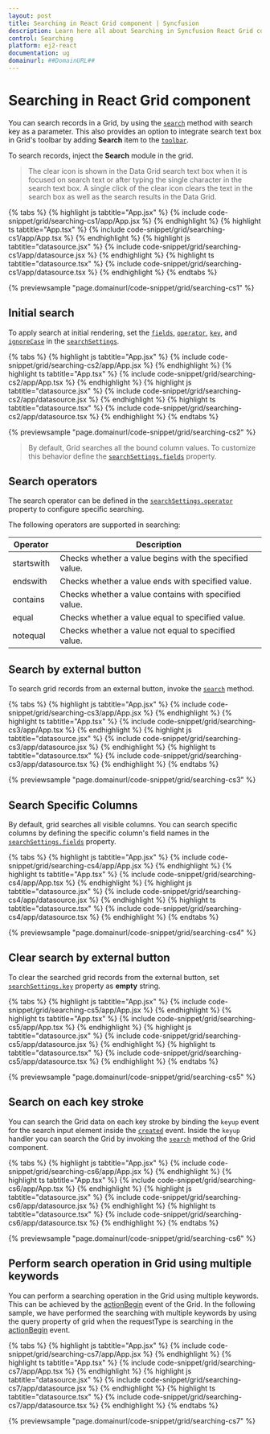 ```yaml
---
layout: post
title: Searching in React Grid component | Syncfusion
description: Learn here all about Searching in Syncfusion React Grid component of Syncfusion Essential JS 2 and more.
control: Searching 
platform: ej2-react
documentation: ug
domainurl: ##DomainURL##
---
```


# Searching in React Grid component

You can search records in a Grid, by using the [`search`](https://ej2.syncfusion.com/angular/documentation/api/grid/#search) method with search key as a parameter.
This also provides an option to integrate search text box in Grid's toolbar by adding **Search** item to the [`toolbar`](https://ej2.syncfusion.com/angular/documentation/api/grid/#toolbar).

To search records, inject the **Search** module in the grid.

> The clear icon is shown in the Data Grid search text box when it is focused on search text or after typing the single character in the search text box. A single click of the clear icon clears the text in the search box as well as the search results in the Data Grid.

{% tabs %}
{% highlight js tabtitle="App.jsx" %}
{% include code-snippet/grid/searching-cs1/app/App.jsx %}
{% endhighlight %}
{% highlight ts tabtitle="App.tsx" %}
{% include code-snippet/grid/searching-cs1/app/App.tsx %}
{% endhighlight %}
{% highlight js tabtitle="datasource.jsx" %}
{% include code-snippet/grid/searching-cs1/app/datasource.jsx %}
{% endhighlight %}
{% highlight ts tabtitle="datasource.tsx" %}
{% include code-snippet/grid/searching-cs1/app/datasource.tsx %}
{% endhighlight %}
{% endtabs %}

 {% previewsample "page.domainurl/code-snippet/grid/searching-cs1" %}

## Initial search

To apply search at initial rendering, set the [`fields`](https://ej2.syncfusion.com/angular/documentation/api/grid/searchSettings/#fields), [`operator`](https://ej2.syncfusion.com/angular/documentation/api/grid/searchSettings/#operator), [`key`](https://ej2.syncfusion.com/angular/documentation/api/grid/searchSettings/#key), and [`ignoreCase`](https://ej2.syncfusion.com/angular/documentation/api/grid/searchSettings/#ignorecase) in the [`searchSettings`](https://ej2.syncfusion.com/angular/documentation/api/grid/#searchsettings).

{% tabs %}
{% highlight js tabtitle="App.jsx" %}
{% include code-snippet/grid/searching-cs2/app/App.jsx %}
{% endhighlight %}
{% highlight ts tabtitle="App.tsx" %}
{% include code-snippet/grid/searching-cs2/app/App.tsx %}
{% endhighlight %}
{% highlight js tabtitle="datasource.jsx" %}
{% include code-snippet/grid/searching-cs2/app/datasource.jsx %}
{% endhighlight %}
{% highlight ts tabtitle="datasource.tsx" %}
{% include code-snippet/grid/searching-cs2/app/datasource.tsx %}
{% endhighlight %}
{% endtabs %}

 {% previewsample "page.domainurl/code-snippet/grid/searching-cs2" %}

> By default, Grid searches all the bound column values. To customize this behavior define the [`searchSettings.fields`](https://ej2.syncfusion.com/angular/documentation/api/grid/searchSettings/#fields) property.

## Search operators

The search operator can be defined in the [`searchSettings.operator`](https://ej2.syncfusion.com/angular/documentation/api/grid/searchSettings/#operator) property to configure specific searching.

The following operators are supported in searching:

Operator |Description
-----|-----
startswith |Checks whether a value begins with the specified value.
endswith |Checks whether a value ends with specified value.
contains |Checks whether a value contains with specified value.
equal |Checks whether a value equal to specified value.
notequal |Checks whether a value not equal to specified value.

## Search by external button

To search grid records from an external button, invoke the [`search`](https://ej2.syncfusion.com/angular/documentation/api/grid/#search) method.

{% tabs %}
{% highlight js tabtitle="App.jsx" %}
{% include code-snippet/grid/searching-cs3/app/App.jsx %}
{% endhighlight %}
{% highlight ts tabtitle="App.tsx" %}
{% include code-snippet/grid/searching-cs3/app/App.tsx %}
{% endhighlight %}
{% highlight js tabtitle="datasource.jsx" %}
{% include code-snippet/grid/searching-cs3/app/datasource.jsx %}
{% endhighlight %}
{% highlight ts tabtitle="datasource.tsx" %}
{% include code-snippet/grid/searching-cs3/app/datasource.tsx %}
{% endhighlight %}
{% endtabs %}

 {% previewsample "page.domainurl/code-snippet/grid/searching-cs3" %}

## Search Specific Columns

By default, grid searches all visible columns. You can search specific columns by defining the specific column's field names in the [`searchSettings.fields`](https://ej2.syncfusion.com/angular/documentation/api/grid/searchSettings/#fields) property.

{% tabs %}
{% highlight js tabtitle="App.jsx" %}
{% include code-snippet/grid/searching-cs4/app/App.jsx %}
{% endhighlight %}
{% highlight ts tabtitle="App.tsx" %}
{% include code-snippet/grid/searching-cs4/app/App.tsx %}
{% endhighlight %}
{% highlight js tabtitle="datasource.jsx" %}
{% include code-snippet/grid/searching-cs4/app/datasource.jsx %}
{% endhighlight %}
{% highlight ts tabtitle="datasource.tsx" %}
{% include code-snippet/grid/searching-cs4/app/datasource.tsx %}
{% endhighlight %}
{% endtabs %}

 {% previewsample "page.domainurl/code-snippet/grid/searching-cs4" %}

## Clear search by external button

To clear the searched grid records from the external button, set [`searchSettings.key`](https://ej2.syncfusion.com/angular/documentation/api/grid/searchSettings/#key) property as **empty** string.

{% tabs %}
{% highlight js tabtitle="App.jsx" %}
{% include code-snippet/grid/searching-cs5/app/App.jsx %}
{% endhighlight %}
{% highlight ts tabtitle="App.tsx" %}
{% include code-snippet/grid/searching-cs5/app/App.tsx %}
{% endhighlight %}
{% highlight js tabtitle="datasource.jsx" %}
{% include code-snippet/grid/searching-cs5/app/datasource.jsx %}
{% endhighlight %}
{% highlight ts tabtitle="datasource.tsx" %}
{% include code-snippet/grid/searching-cs5/app/datasource.tsx %}
{% endhighlight %}
{% endtabs %}

 {% previewsample "page.domainurl/code-snippet/grid/searching-cs5" %}

## Search on each key stroke

You can search the Grid data on each key stroke by binding the `keyup` event for the search input element inside the [`created`](https://ej2.syncfusion.com/angular/documentation/api/grid/#created) event. Inside the `keyup` handler you can search the Grid by invoking the [`search`](https://ej2.syncfusion.com/angular/documentation/api/grid/#search) method of the Grid component.

{% tabs %}
{% highlight js tabtitle="App.jsx" %}
{% include code-snippet/grid/searching-cs6/app/App.jsx %}
{% endhighlight %}
{% highlight ts tabtitle="App.tsx" %}
{% include code-snippet/grid/searching-cs6/app/App.tsx %}
{% endhighlight %}
{% highlight js tabtitle="datasource.jsx" %}
{% include code-snippet/grid/searching-cs6/app/datasource.jsx %}
{% endhighlight %}
{% highlight ts tabtitle="datasource.tsx" %}
{% include code-snippet/grid/searching-cs6/app/datasource.tsx %}
{% endhighlight %}
{% endtabs %}

 {% previewsample "page.domainurl/code-snippet/grid/searching-cs6" %}

## Perform search operation in Grid using multiple keywords

You can perform a searching operation in the Grid using multiple keywords. This can be achieved by the [actionBegin](https://ej2.syncfusion.com/angular/documentation/api/grid/#actionbegin) event of the Grid.
In the following sample, we have performed the searching with multiple keywords by using the query property of grid when the requestType is searching in the [actionBegin](https://ej2.syncfusion.com/angular/documentation/api/grid/#actionbegin) event.

{% tabs %}
{% highlight js tabtitle="App.jsx" %}
{% include code-snippet/grid/searching-cs7/app/App.jsx %}
{% endhighlight %}
{% highlight ts tabtitle="App.tsx" %}
{% include code-snippet/grid/searching-cs7/app/App.tsx %}
{% endhighlight %}
{% highlight js tabtitle="datasource.jsx" %}
{% include code-snippet/grid/searching-cs7/app/datasource.jsx %}
{% endhighlight %}
{% highlight ts tabtitle="datasource.tsx" %}
{% include code-snippet/grid/searching-cs7/app/datasource.tsx %}
{% endhighlight %}
{% endtabs %}

 {% previewsample "page.domainurl/code-snippet/grid/searching-cs7" %}